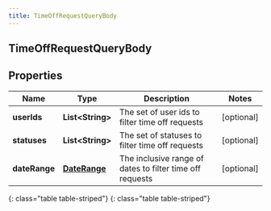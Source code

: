 ```yaml
---
title: TimeOffRequestQueryBody
---
```

## TimeOffRequestQueryBody


## Properties

| Name | Type | Description | Notes |
| ------------ | ------------- | ------------- | ------------- |
| **userIds** | **List&lt;String&gt;** | The set of user ids to filter time off requests |  [optional] |
| **statuses** | **List&lt;String&gt;** | The set of statuses to filter time off requests |  [optional] |
| **dateRange** | [**DateRange**](DateRange.html) | The inclusive range of dates to filter time off requests |  [optional] |
{: class="table table-striped"}
{: class="table table-striped"}


